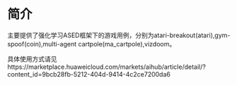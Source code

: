 # 简介

主要提供了强化学习ASED框架下的游戏用例，分别为atari-breakout(atari),gym-spoof(coin),multi-agent cartpole(ma_cartpole),vizdoom。

具体使用方式请见https://marketplace.huaweicloud.com/markets/aihub/article/detail/?content_id=9bcb28fb-5212-404d-9414-4c2ce7200da6

